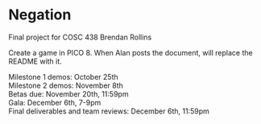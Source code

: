 # Negation
Final project for COSC 438
Brendan Rollins

Create a game in PICO 8. When Alan posts the document, will replace the README with it.

Milestone 1 demos: October 25th  
Milestone 2 demos: November 8th  
Betas due: November 20th, 11:59pm  
Gala: December 6th, 7-9pm  
Final deliverables and team reviews: December 6th, 11:59pm
